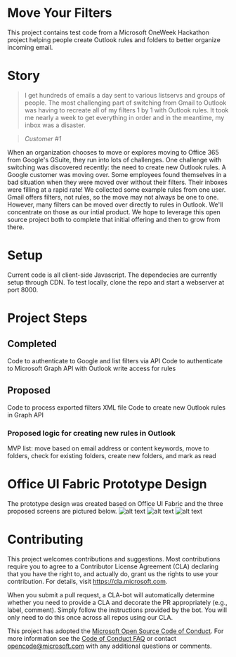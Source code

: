
# Move Your Filters

This project contains test code from a Microsoft OneWeek Hackathon project helping people create Outlook rules and folders to better organize incoming email.

# Story

> I get hundreds of emails a day sent to various listservs and groups of people. The most challenging part of switching from Gmail to Outlook was having to recreate all of my filters 1 by 1 with Outlook rules. It took me nearly a week to get everything in order and in the meantime, my inbox was a disaster. 

> *Customer #1*

When an organization chooses to move or explores moving to Office 365 from Google's GSuite, they run into lots of challenges. One challenge with switching was discovered recently: the need to create new Outlook rules. A Google customer was moving over. Some employees found themselves in a bad situation when they were moved over without their filters. Their inboxes were filling at a rapid rate! We collected some example rules from one user.
Gmail offers filters, not rules, so the move may not always be one to one. However, many filters can be moved over directly to rules in Outlook. We'll concentrate on those as our intial product. We hope to leverage this open source project both to complete that initial offering and then to grow from there.

# Setup

Current code is all client-side Javascript. The dependecies are currently setup through CDN. To test locally, clone the repo and start a webserver at port 8000.

# Project Steps

## Completed

Code to authenticate to Google and list filters via API
Code to authenticate to Microsoft Graph API with Outlook write access for rules

## Proposed

Code to process exported filters XML file
Code to create new Outlook rules in Graph API

### Proposed logic for creating new rules in Outlook

MVP list: move based on email address or content keywords, move to folders, check for existing folders, create new folders, and mark as read

# Office UI Fabric Prototype Design

The prototype design was created based on Office UI Fabric and the three proposed screens are pictured below.
![alt text](https://github.com/Microsoft/MoveYourFilters/blob/master/Slide2.PNG "Intro screen")
![alt text](https://github.com/Microsoft/MoveYourFilters/blob/master/Slide3.PNG "List filters screen")
![alt text](https://github.com/Microsoft/MoveYourFilters/blob/master/Slide4.PNG "Success screen")

# Contributing

This project welcomes contributions and suggestions.  Most contributions require you to agree to a
Contributor License Agreement (CLA) declaring that you have the right to, and actually do, grant us
the rights to use your contribution. For details, visit https://cla.microsoft.com.

When you submit a pull request, a CLA-bot will automatically determine whether you need to provide
a CLA and decorate the PR appropriately (e.g., label, comment). Simply follow the instructions
provided by the bot. You will only need to do this once across all repos using our CLA.

This project has adopted the [Microsoft Open Source Code of Conduct](https://opensource.microsoft.com/codeofconduct/).
For more information see the [Code of Conduct FAQ](https://opensource.microsoft.com/codeofconduct/faq/) or
contact [opencode@microsoft.com](mailto:opencode@microsoft.com) with any additional questions or comments.
